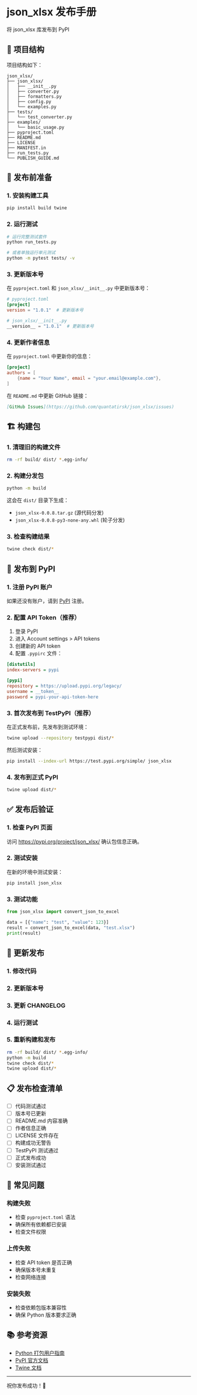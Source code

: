 # json_xlsx 发布手册

将 json_xlsx 库发布到 PyPI

## 📁 项目结构

项目结构如下：

```
json_xlsx/
├── json_xlsx/
│   ├── __init__.py
│   ├── converter.py
│   ├── formatters.py
│   ├── config.py
│   └── examples.py
├── tests/
│   └── test_converter.py
├── examples/
│   └── basic_usage.py
├── pyproject.toml
├── README.md
├── LICENSE
├── MANIFEST.in
├── run_tests.py
└── PUBLISH_GUIDE.md
```

## 🔧 发布前准备

### 1. 安装构建工具

```bash
pip install build twine
```

### 2. 运行测试

```bash
# 运行完整测试套件
python run_tests.py

# 或者单独运行单元测试
python -m pytest tests/ -v
```

### 3. 更新版本号

在 `pyproject.toml` 和 `json_xlsx/__init__.py` 中更新版本号：

```toml
# pyproject.toml
[project]
version = "1.0.1"  # 更新版本号
```

```python
# json_xlsx/__init__.py
__version__ = "1.0.1"  # 更新版本号
```

### 4. 更新作者信息

在 `pyproject.toml` 中更新你的信息：

```toml
[project]
authors = [
    {name = "Your Name", email = "your.email@example.com"},
]
```

在 `README.md` 中更新 GitHub 链接：

```markdown
[GitHub Issues](https://github.com/quantatirsk/json_xlsx/issues)
```

## 🏗️ 构建包

### 1. 清理旧的构建文件

```bash
rm -rf build/ dist/ *.egg-info/
```

### 2. 构建分发包

```bash
python -m build
```

这会在 `dist/` 目录下生成：

* `json_xlsx-0.0.8.tar.gz` (源代码分发)
* `json_xlsx-0.0.8-py3-none-any.whl` (轮子分发)

### 3. 检查构建结果

```bash
twine check dist/*
```

## 🚀 发布到 PyPI

### 1. 注册 PyPI 账户

如果还没有账户，请到 [PyPI](https://pypi.org/) 注册。

### 2. 配置 API Token（推荐）

1. 登录 PyPI
2. 进入 Account settings > API tokens
3. 创建新的 API token
4. 配置 `.pypirc` 文件：

```ini
[distutils]
index-servers = pypi

[pypi]
repository = https://upload.pypi.org/legacy/
username = __token__
password = pypi-your-api-token-here
```

### 3. 首次发布到 TestPyPI（推荐）

在正式发布前，先发布到测试环境：

```bash
twine upload --repository testpypi dist/*
```

然后测试安装：

```bash
pip install --index-url https://test.pypi.org/simple/ json_xlsx
```

### 4. 发布到正式 PyPI

```bash
twine upload dist/*
```

## ✅ 发布后验证

### 1. 检查 PyPI 页面

访问 https://pypi.org/project/json_xlsx/ 确认包信息正确。

### 2. 测试安装

在新的环境中测试安装：

```bash
pip install json_xlsx
```

### 3. 测试功能

```python
from json_xlsx import convert_json_to_excel

data = [{"name": "test", "value": 123}]
result = convert_json_to_excel(data, "test.xlsx")
print(result)
```

## 🔄 更新发布

### 1. 修改代码

### 2. 更新版本号

### 3. 更新 CHANGELOG

### 4. 运行测试

### 5. 重新构建和发布

```bash
rm -rf build/ dist/ *.egg-info/
python -m build
twine check dist/*
twine upload dist/*
```

## 📋 发布检查清单

* [ ] 代码测试通过
* [ ] 版本号已更新
* [ ] README.md 内容准确
* [ ] 作者信息正确
* [ ] LICENSE 文件存在
* [ ] 构建成功无警告
* [ ] TestPyPI 测试通过
* [ ] 正式发布成功
* [ ] 安装测试通过

## 🐛 常见问题

### 构建失败

* 检查 `pyproject.toml` 语法
* 确保所有依赖都已安装
* 检查文件权限

### 上传失败

* 检查 API token 是否正确
* 确保版本号未重复
* 检查网络连接

### 安装失败

* 检查依赖包版本兼容性
* 确保 Python 版本要求正确

## 📚 参考资源

* [Python 打包用户指南](https://packaging.python.org/)
* [PyPI 官方文档](https://pypi.org/help/)
* [Twine 文档](https://twine.readthedocs.io/)

---

祝你发布成功！🎉
